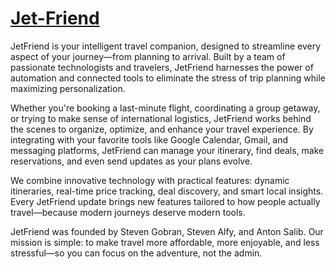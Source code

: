 # [Jet-Friend](https://stevenggg23.github.io/Jet-Friend/)


JetFriend is your intelligent travel companion, designed to streamline every aspect of your journey—from planning to arrival. Built by a team of passionate technologists and travelers, JetFriend harnesses the power of automation and connected tools to eliminate the stress of trip planning while maximizing personalization.

Whether you're booking a last-minute flight, coordinating a group getaway, or trying to make sense of international logistics, JetFriend works behind the scenes to organize, optimize, and enhance your travel experience. By integrating with your favorite tools like Google Calendar, Gmail, and messaging platforms, JetFriend can manage your itinerary, find deals, make reservations, and even send updates as your plans evolve.

We combine innovative technology with practical features: dynamic itineraries, real-time price tracking, deal discovery, and smart local insights. Every JetFriend update brings new features tailored to how people actually travel—because modern journeys deserve modern tools.

JetFriend was founded by Steven Gobran, Steven Alfy, and Anton Salib. Our mission is simple: to make travel more affordable, more enjoyable, and less stressful—so you can focus on the adventure, not the admin.
